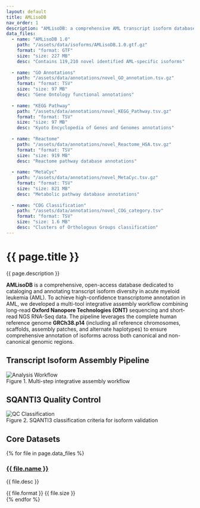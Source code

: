 ```yaml
---
layout: default
title: AMLisoDB
nav_order: 1
description: "AMLisoDB: a comprehensive AML transcript isoform database"
data_files:
  - name: "AMLisoDB 1.0"
    path: "/assets/data/isoforms/AMLisoDB.1.0.gtf.gz"
    format: "format: GTF"
    size: "size: 227 MB"
    desc: "Contains 119,210 novel identified AML-specific isoforms"
    
  - name: "GO Annotations"
    path: "/assets/data/annotations/novel_GO_annotation.tsv.gz"
    format: "format: TSV"
    size: "size: 97 MB"
    desc: "Gene Ontology functional annotations"
    
  - name: "KEGG Pathway"
    path: "/assets/data/annotations/novel_KEGG_Pathway.tsv.gz"
    format: "format: TSV"
    size: "size: 97 MB"
    desc: "Kyoto Encyclopedia of Genes and Genomes annotations"
    
  - name: "Reactome"
    path: "/assets/data/annotations/novel_Reactome_HSA.tsv.gz"
    format: "format: TSV"
    size: "size: 919 MB"
    desc: "Reactome pathway database annotations"
    
  - name: "MetaCyc"
    path: "/assets/data/annotations/novel_MetaCyc.tsv.gz"
    format: "format: TSV"
    size: "size: 821 MB"
    desc: "Metabolic pathway database annotations"
    
  - name: "COG Classification"
    path: "/assets/data/annotations/novel_COG_category.tsv"
    format: "format: TSV"
    size: "size: 1.6 MB"
    desc: "Clusters of Orthologous Groups classification"
---
```


<div class="main-container">
  <h1>{{ page.title }}</h1>

  <div class="content-section">
    <p>{{ page.description }}</p>
    <p><strong>AMLisoDB</strong> is a comprehensive, open-access database dedicated to cataloging and annotating transcript isoform diversity in acute myeloid leukemia (AML). To achieve high-confidence transcriptome annotation in AML, we developed a multi-tool integrative assembly workflow combining long-read <strong>Oxford Nanopore Technologies (ONT)</strong> sequencing and short-read NGS RNA-Seq data. The pipeline leverages the complete human reference genome <strong>GRCh38.p14</strong> (including all reference chromosomes, scaffolds, assembly patches, and alternate haplotypes) to ensure comprehensive annotation of isoforms across both canonical and non-canonical genomic regions.</p>
  </div>

  <section class="analysis-section">
    <h2>Transcript Isoform Assembly Pipeline</h2>
    <div class="single-chart">
      <img src="{{ '/assets/diagrams/workflow.svg' | relative_url }}" 
           alt="Analysis Workflow"
           loading="lazy">
      <figcaption>Figure 1. Multi-step integrative assembly workflow</figcaption>
    </div>
  </section>

  <section class="classification-section">
    <h2>SQANTI3 Quality Control</h2>
    <div class="single-chart">
      <img src="{{ '/assets/diagrams/sqanti3-classification.svg' | relative_url }}" 
           alt="QC Classification"
           loading="lazy">
      <figcaption>Figure 2. SQANTI3 classification criteria for isoform validation</figcaption>
    </div>
  </section>

  <section class="data-section">
    <h2>Core Datasets</h2>
    <div class="data-grid">
      {% for file in page.data_files %}
        <article class="data-card">
          <h3>
            <a href="{{ file.path | relative_url }}" 
               download 
               title="Download {{ file.name }}">
              {{ file.name }}
            </a>
          </h3>
          <div class="card-content">
            <p>{{ file.desc }}</p>
            <div class="download-meta">
              <span class="format">{{ file.format }}</span>
              <span class="filesize">{{ file.size }}</span>
            </div>
          </div>
        </article>
      {% endfor %}
    </div>
  </section>
</div>
